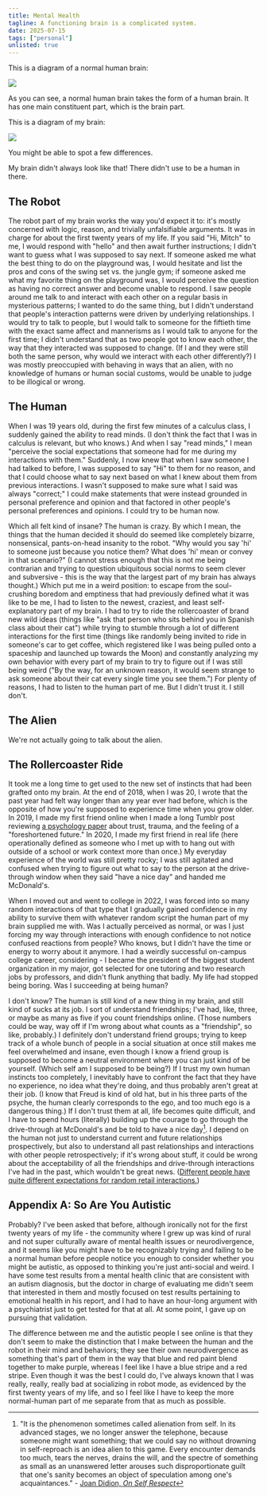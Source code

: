 ```yaml
---
title: Mental Health
tagline: A functioning brain is a complicated system.
date: 2025-07-15
tags: ["personal"]
unlisted: true
---
```


This is a diagram of a normal human brain:

<img style="max-height: 50vh" src="/posts/mental-health/normal-brain.svg">

As you can see, a normal human brain takes the form of a human brain. It has one main constituent part, which is the brain part.

This is a diagram of my brain:

<img style="max-height: 50vh" src="/posts/mental-health/my-brain.svg">

You might be able to spot a few differences.

My brain didn't always look like that! There didn't use to be a human in there.

## The Robot

The robot part of my brain works the way you'd expect it to: it's mostly concerned with logic, reason, and trivially unfalsifiable arguments. It was in charge for about the first twenty years of my life. If you said "Hi, Mitch" to me, I would respond with "hello" and then await further instructions; I didn't want to guess what I was supposed to say next. If someone asked me what the best thing to do on the playground was, I would hesitate and list the pros and cons of the swing set vs. the jungle gym; if someone asked me what my favorite thing on the playground was, I would perceive the question as having no correct answer and become unable to respond. I saw people around me talk to and interact with each other on a regular basis in mysterious patterns; I wanted to do the same thing, but I didn't understand that people's interaction patterns were driven by underlying relationships. I would try to talk to people, but I would talk to someone for the fiftieth time with the exact same affect and mannerisms as I would talk to anyone for the first time; I didn't understand that as two people got to know each other, the way that they interacted was supposed to change. (If I and they were still both the same person, why would we interact with each other differently?) I was mostly preoccupied with behaving in ways that an alien, with no knowledge of humans or human social customs, would be unable to judge to be illogical or wrong.

## The Human

When I was 19 years old, during the first few minutes of a calculus class, I suddenly gained the ability to read minds. (I don't think the fact that I was in calculus is relevant, but who knows.) And when I say "read minds," I mean "perceive the social expectations that someone had for me during my interactions with them." Suddenly, I now knew that when I saw someone I had talked to before, I was supposed to say "Hi" to them for no reason, and that I could choose what to say next based on what I knew about them from previous interactions. I wasn't supposed to make sure what I said was always "correct;" I could make statements that were instead grounded in personal preference and opinion and that factored in other people's personal preferences and opinions. I could try to be human now.

Which all felt kind of insane? The human is crazy. By which I mean, the things that the human decided it should do seemed like completely bizarre, nonsensical, pants-on-head insanity to the robot. "Why would you say 'hi' to someone just because you notice them? What does 'hi' mean or convey in that scenario?" (I cannot stress enough that this is not me being contrarian and trying to question ubiquitous social norms to seem clever and subversive - this is the way that the largest part of my brain has always thought.) Which put me in a weird position: to escape from the soul-crushing boredom and emptiness that had previously defined what it was like to be me, I had to listen to the newest, craziest, and least self-explanatory part of my brain. I had to try to ride the rollercoaster of brand new wild ideas (things like "ask that person who sits behind you in Spanish class about their cat") while trying to stumble through a lot of different interactions for the first time (things like randomly being invited to ride in someone's car to get coffee, which registered like I was being pulled onto a spaceship and launched up towards the Moon) and constantly analyzing my own behavior with every part of my brain to try to figure out if I was still being weird ("By the way, for an unknown reason, it would seem strange to ask someone about their cat every single time you see them.") For plenty of reasons, I had to listen to the human part of me. But I didn't trust it. I still don't.

## The Alien

We're not actually going to talk about the alien.

## The Rollercoaster Ride

It took me a long time to get used to the new set of instincts that had been grafted onto my brain. At the end of 2018, when I was 20, I wrote that the past year had felt way longer than any year ever had before, which is the opposite of how you're supposed to experience time when you grow older. In 2019, I made my first friend online when I made a long Tumblr post reviewing [a psychology paper](https://pmc.ncbi.nlm.nih.gov/articles/PMC4166378/) about trust, trauma, and the feeling of a "foreshortened future." In 2020, I made my first friend in real life (here operationally defined as someone who I met up with to hang out with outside of a school or work context more than once.) My everyday experience of the world was still pretty rocky; I was still agitated and confused when trying to figure out what to say to the person at the drive-through window when they said "have a nice day" and handed me McDonald's.

When I moved out and went to college in 2022, I was forced into so many random interactions of that type that I gradually gained confidence in my ability to survive them with whatever random script the human part of my brain supplied me with. Was I actually perceived as normal, or was I just forcing my way through interactions with enough confidence to not notice confused reactions from people? Who knows, but I didn't have the time or energy to worry about it anymore. I had a weirdly successful on-campus college career, considering - I became the president of the biggest student organization in my major, got selected for one tutoring and two research jobs by professors, and didn't flunk anything that badly. My life had stopped being boring. Was I succeeding at being human?

I don't know? The human is still kind of a new thing in my brain, and still kind of sucks at its job. I sort of understand friendships; I've had, like, three, or maybe as many as five if you count friendships online. (Those numbers could be way, way off if I'm wrong about what counts as a "friendship", so like, probably.) I definitely don't understand friend groups; trying to keep track of a whole bunch of people in a social situation at once still makes me feel overwhelmed and insane, even though I know a friend group is supposed to become a neutral environment where you can just kind of be yourself. (Which self am I supposed to be being?) If I trust my own human instincts too completely, I inevitably have to confront the fact that they have no experience, no idea what they're doing, and thus probably aren't great at their job. (I know that Freud is kind of old hat, but in his three parts of the psyche, the human clearly corresponds to the ego, and too much ego is a dangerous thing.) If I don't trust them at all, life becomes quite difficult, and I have to spend hours (literally) building up the courage to go through the drive-through at McDonald's and be told to have a nice day[^1]. I depend on the human not just to understand current and future relationships prospectively, but also to understand all past relationships and interactions with other people retrospectively; if it's wrong about stuff, it could be wrong about the acceptability of all the friendships and drive-through interactions I've had in the past, which wouldn't be great news. ([Different people have quite different expectations for random retail interactions.](https://x.com/redheadranting/status/1943101928315011484))

## Appendix A: So Are You Autistic

Probably? I've been asked that before, although ironically not for the first twenty years of my life - the community where I grew up was kind of rural and not super culturally aware of mental health issues or neurodivergence, and it seems like you might have to be recognizably trying and failing to be a normal human before people notice you enough to consider whether you might be autistic, as opposed to thinking you're just anti-social and weird. I have some test results from a mental health clinic that are consistent with an autism diagnosis, but the doctor in charge of evaluating me didn't seem that interested in them and mostly focused on test results pertaining to emotional health in his report, and I had to have an hour-long argument with a psychiatrist just to get tested for that at all. At some point, I gave up on pursuing that validation.

The difference between me and the autistic people I see online is that they don't seem to make the distinction that I make between the human and the robot in their mind and behaviors; they see their own neurodivergence as something that's part of them in the way that blue and red paint blend together to make purple, whereas I feel like I have a blue stripe and a red stripe. Even though it was the best I could do, I've always known that I was really, really, really bad at socializing in robot mode, as evidenced by the first twenty years of my life, and so I feel like I have to keep the more normal-human part of me separate from that as much as possible.

[^1]: "It is the phenomenon sometimes called alienation from self. In its advanced stages, we no longer answer the telephone, because someone might want something; that we could say no without drowning in self-reproach is an idea alien to this game. Every encounter demands too much, tears the nerves, drains the will, and the spectre of something as small as an unanswered letter arouses such disproportionate guilt that one's sanity becomes an object of speculation among one's acquaintances." - [Joan Didion, _On Self Respect_](https://www.vogue.com/article/joan-didion-self-respect-essay-1961)
